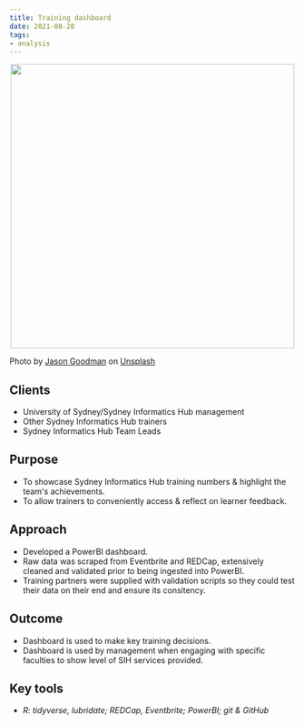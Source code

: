 ```yaml
---
title: Training dashboard
date: 2021-08-20
tags:
- analysis
---
```


<p align="center">
<img src="https://daryavanichkina.com/images/2111_sihtraining.jpg" width="500" />
</p>
Photo by <a href="https://unsplash.com/@jasongoodman_youxventures?utm_source=unsplash&utm_medium=referral&utm_content=creditCopyText">Jason Goodman</a> on <a href="https://unsplash.com/s/photos/training?utm_source=unsplash&utm_medium=referral&utm_content=creditCopyText">Unsplash</a>
  

## Clients

- University of Sydney/Sydney Informatics Hub management
- Other Sydney Informatics Hub trainers
- Sydney Informatics Hub Team Leads

## Purpose

- To showcase Sydney Informatics Hub training numbers & highlight the team's achievements.
- To allow trainers to conveniently access & reflect on learner feedback.

## Approach

- Developed a PowerBI dashboard.
- Raw data was scraped from Eventbrite and REDCap, extensively cleaned  and validated prior to being ingested into PowerBI.
- Training partners were supplied with validation scripts so they could test their data on their end and ensure its consitency.

## Outcome

- Dashboard is used to make key training decisions.
- Dashboard is used by management when engaging with specific faculties to show level of SIH services provided.

## Key tools

- *R: tidyverse, lubridate; REDCap, Eventbrite; PowerBI; git & GitHub*